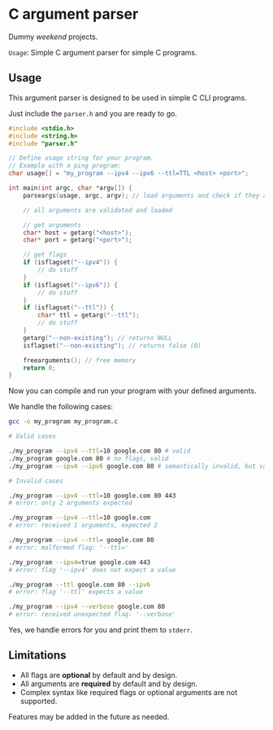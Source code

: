 
# C argument parser

Dummy _weekend_ projects.

`Usage`: Simple C argument parser for simple C programs.

## Usage

This argument parser is designed to be used in simple C CLI programs.

Just include the `parser.h` and you are ready to go.

```c
#include <stdio.h>
#include <string.h>
#include "parser.h"

// Define usage string for your program.
// Example with a ping program:
char usage[] = "my_program --ipv4 --ipv6 --ttl=TTL <host> <port>";

int main(int argc, char *argv[]) {
    parseargs(usage, argc, argv); // load arguments and check if they are valid

    // all arguments are validated and loaded

    // get arguments
    char* host = getarg("<host>");
    char* port = getarg("<port>");

    // get flags
    if (isflagset("--ipv4")) {
        // do stuff
    }
    if (isflagset("--ipv6")) {
        // do stuff
    }
    if (isflagset("--ttl")) {
        char* ttl = getarg("--ttl");
        // do stuff
    }
    getarg("--non-existing"); // returns NULL
    isflagset("--non-existing"); // returns false (0)

    freearguments(); // free memory
    return 0;
}
```

Now you can compile and run your program with your defined arguments.

We handle the following cases:

```bash
gcc -o my_program my_program.c

# Valid cases

./my_program --ipv4 --ttl=10 google.com 80 # valid
./my_program google.com 80 # no flags, valid
./my_program --ipv4 --ipv6 google.com 80 # semantically invalid, but valid

# Invalid cases

./my_program --ipv4 --ttl=10 google.com 80 443
# error: only 2 arguments expected

./my_program --ipv4 --ttl=10 google.com
# error: received 1 arguments, expected 2

./my_program --ipv4 --ttl= google.com 80
# error: malformed flag: '--ttl='

./my_program --ipv4=true google.com 443
# error: flag '--ipv4' does not expect a value

./my_program --ttl google.com 80 --ipv6
# error: flag '--ttl' expects a value

./my_program --ipv4 --verbose google.com 80
# error: received unexpected flag: '--verbose'
```

Yes, we handle errors for you and print them to `stderr`.

## Limitations

- All flags are **optional** by default and by design.
- All arguments are **required** by default and by design.
- Complex syntax like required flags or optional arguments are not supported.

Features may be added in the future as needed.
